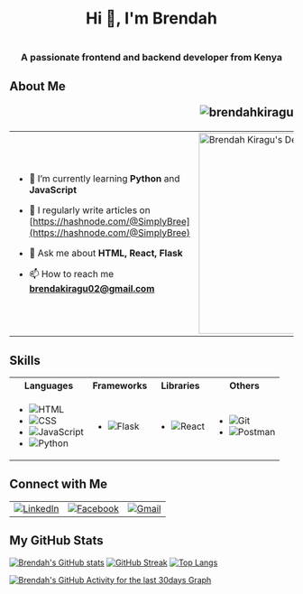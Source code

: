 <h1 align="center">Hi 👋, I'm Brendah</h1>
<img />
<h3 align="center">A passionate frontend and backend developer from Kenya</h3>

<p align="left">

## About Me <p align="right"> <img src="https://komarev.com/ghpvc/?username=brendahkiragu&label=Profile%20views&color=0e75b6&style=flat" alt="brendahkiragu" /> </p>

<table>
  <tr>
    <td valign="center">

- 🌱 I’m currently learning **Python** and **JavaScript**
  
- 📝 I regularly write articles on [https://hashnode.com/@SimplyBree](https://hashnode.com/@SimplyBree)

- 💬 Ask me about **HTML, React, Flask**

- 📫 How to reach me **brendakiragu02@gmail.com**
  
    </td>
    <td>
      <a href="https://app.daily.dev/brendah02">
        <img src="https://api.daily.dev/devcards/v2/JZNetlnkV7EhnrHHSOtiE.png?type=default&r=uj9" width="356" alt="Brendah Kiragu's Dev Card"/>
      </a>
    </td>
  </tr>
</table>

## Skills

<table>
  <tr>
    <th>Languages</th>
    <th>Frameworks</th>
    <th>Libraries</th>
    <th>Others</th>
  </tr>
  <tr>
    <td>
      <ul>
        <li><img alt="HTML" src="https://img.shields.io/badge/html-%231572B6.svg?&style=for-the-badge&logo=html5&logoColor=white" /></li>
        <li><img alt="CSS" src="https://img.shields.io/badge/css-%231572B6.svg?&style=for-the-badge&logo=css3&logoColor=white" /></li>
        <li><img alt="JavaScript" src="https://img.shields.io/badge/javascript-%23323330.svg?&style=for-the-badge&logo=javascript&logoColor=%23F7DF1E" /></li>
        <li><img alt="Python" src="https://img.shields.io/badge/python-%2343853D.svg?&style=for-the-badge&logo=python&logoColor=white" /></li>
      </ul>
    </td>
    <td>
      <ul>
        <li><img alt="Flask" src="https://img.shields.io/badge/flask-000000?logo=flask&logoColor=white&style=for-the-badge" /></li>
      </ul>
    </td>
    <td>
      <ul>
        <li><img alt="React" src="https://img.shields.io/badge/react-%2320232a.svg?&style=for-the-badge&logo=react&logoColor=%2361DAFB" /></li>
      </ul>
    </td>
    <td>
      <ul>
        <li><img alt="Git" src="https://img.shields.io/badge/git-F05032?logo=git&logoColor=white&style=for-the-badge" /></li>
        <li><img alt="Postman" src="https://img.shields.io/badge/postman-FF6C37?logo=postman&logoColor=white&style=for-the-badge" /></li>
      </ul>
    </td>
  </tr>
</table>

## Connect with Me

<table>
  <tr>
    <td>
      <a href="https://www.linkedin.com/in/brendah-mwihaki-kiragu-10432218a" target="_blank">
        <img alt="LinkedIn" src="https://img.shields.io/badge/linkedin-%230077B5.svg?&style=for-the-badge&logo=linkedin&logoColor=white" />
      </a>
    </td>
    <td>
      <a href="https://www.facebook.com/brendah.mwihaki" target="_blank">
        <img alt="Facebook" src="https://img.shields.io/badge/facebook-%231877F2.svg?&style=for-the-badge&logo=facebook&logoColor=white" />
      </a>
    </td>
    <td>
      <a href="mailto:brendakiragu02@gmail.com">
        <img alt="Gmail" src="https://img.shields.io/badge/gmail-D14836.svg?&style=for-the-badge&logo=gmail&logoColor=white" />
      </a>
    </td>
  </tr>
</table>

## My GitHub Stats

[![Brendah's GitHub stats](https://github-readme-stats.vercel.app/api?username=BrendahKiragu&count_private=true&show_icons=true&theme=radical&hide_rank=false)](https://github.com/BrendahKiragu)
[![GitHub Streak](http://github-readme-streak-stats.herokuapp.com?user=BrendahKiragu&theme=dark&background=000000)](https://git.io/streak-stats)
[![Top Langs](https://github-readme-stats.vercel.app/api/top-langs/?username=BrendahKiragu&layout=compact&theme=vision-friendly-dark)](https://github.com/BrendahKiragu)

<!--START_SECTION:activity-->
[![Brendah's GitHub Activity for the last 30days Graph](https://github-readme-activity-graph.vercel.app/graph?username=BrendahKiragu&theme=react&hide_border=true&custom_title=Brendah's%20GitHub%20Activity%20Graph&area=true&hide_title=false&from=now-90d)](https://github.com/BrendahKiragu/github-readme-activity-graph)

<!--END_SECTION:activity-->
